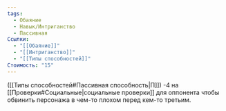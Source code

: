 ```yaml
---
tags:
  - Обаяние
  - Навык/Интриганство
  - Пассивная
Ссылки:
  - "[[Обаяние]]"
  - "[[Интриганство]]"
  - "[[Типы способностей]]"
Стоимость: "15"
---
```

([[Типы способностей#Пассивная способность|П]]) -4 на [[Проверки#Социальные|социальные проверки]] для оппонента чтобы обвинить персонажа в чем-то плохом перед кем-то третьим.